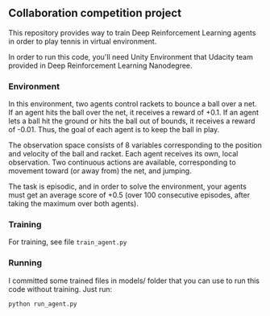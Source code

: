## Collaboration competition project

This repository provides way to train Deep Reinforcement 
Learning agents in order to play tennis 
in virtual environment.

In order to run this code, you'll need Unity Environment that 
Udacity team provided in Deep Reinforcement Learning Nanodegree. 

### Environment

In this environment, two agents control rackets to bounce a ball over a net. 
If an agent hits the ball over the net, it receives a reward 
of +0.1. If an agent lets a ball hit the ground or hits the ball 
out of bounds, it receives a reward of -0.01. Thus, the goal 
of each agent is to keep the ball in play.

The observation space consists of 8 variables corresponding 
to the position and velocity of the ball and racket. Each 
agent receives its own, local observation. Two continuous 
actions are available, corresponding to movement toward 
(or away from) the net, and jumping. 

The task is episodic, and in order to solve the environment, 
your agents must get an average score of +0.5 (over 100 
consecutive episodes, after taking the maximum over both agents).

### Training 

For training, see file `train_agent.py`

### Running

I committed some trained files in models/ folder that you can use 
to run this code without training. Just run:
```
python run_agent.py
```
